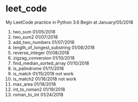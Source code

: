 # leet_code
My LeetCode practice in Python 3.6
Begin at January/05/2018
<ol>
  <li>two_sum 01/05/2018</li>
  <li>two_sum2 01/07/2018</li>
  <li>add_two_numbers 01/07/2018</li>
  <li>length_of_longest_substring 01/08/2018</li>
  <li>reverse_integer 01/08/2018</li>
  <li>zigzag_conversion 01/10/2018</li>
  <li>find_median_sorted_array 01/10/2018</li>
  <li>is_palindrome 01/11/2018</li>
  <li>is_match 01/15/2018 not work</li>
  <li>is_match2 01/16/2018 not work</li>
  <li>max_area 01/18/2018</li>
  <li>int_to_roman2 01/19/2018</li>
  <li>roman_to_int 01/24/2018</li>
</ol>
